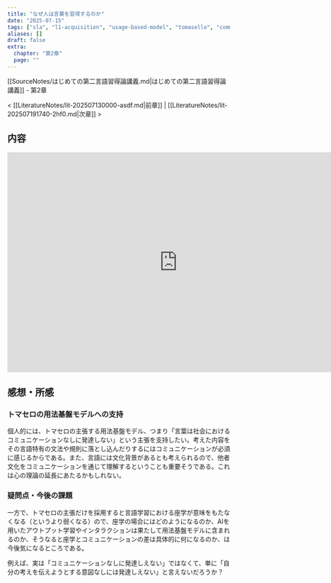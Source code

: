 ```yaml
---
title: "なぜ人は言葉を習得するのか"
date: "2025-07-15"
tags: ["sla", "l1-acquisition", "usage-based-model", "tomasello", "communication"]
aliases: []
draft: false
extra:
  chapter: "第2章"
  page: ""
---
```


[[SourceNotes/はじめての第二言語習得論講義.md|はじめての第二言語習得論講義]] - 第2章

< [[LiteratureNotes/lit-202507130000-asdf.md|前章]] | [[LiteratureNotes/lit-202507191740-2hf0.md|次章]] >

## 内容

<iframe width="768" height="496" src="https://miro.com/app/live-embed/uXjVN9xSvLc=/?focusWidget=3458764634914053462&embedMode=view_only_without_ui&embedId=670808923534" frameborder="0" scrolling="no" allow="fullscreen; clipboard-read; clipboard-write" allowfullscreen></iframe>

## 感想・所感

### トマセロの用法基盤モデルへの支持

個人的には、トマセロの主張する用法基盤モデル、つまり「言葉は社会におけるコミュニケーションなしに発達しない」という主張を支持したい。考えた内容をその言語特有の文法や規則に落とし込んだりするにはコミュニケーションが必須に感じるからである。また、言語には文化背景があるとも考えられるので、他者文化をコミュニケーションを通じて理解するということも重要そうである。これは心の理論の延長にあたるかもしれない。

### 疑問点・今後の課題

一方で、トマセロの主張だけを採用すると言語学習における座学が意味をもたなくなる（というより弱くなる）ので、座学の場合にはどのようになるのか、AIを用いたアウトプット学習やインタラクションは果たして用法基盤モデルに含まれるのか、そうなると座学とコミュニケーションの差は具体的に何になるのか、は今後気になるところである。

例えば、実は「コミュニケーションなしに発達しえない」ではなくて、単に「自分の考えを伝えようとする意図なしには発達しえない」と言えないだろうか？
